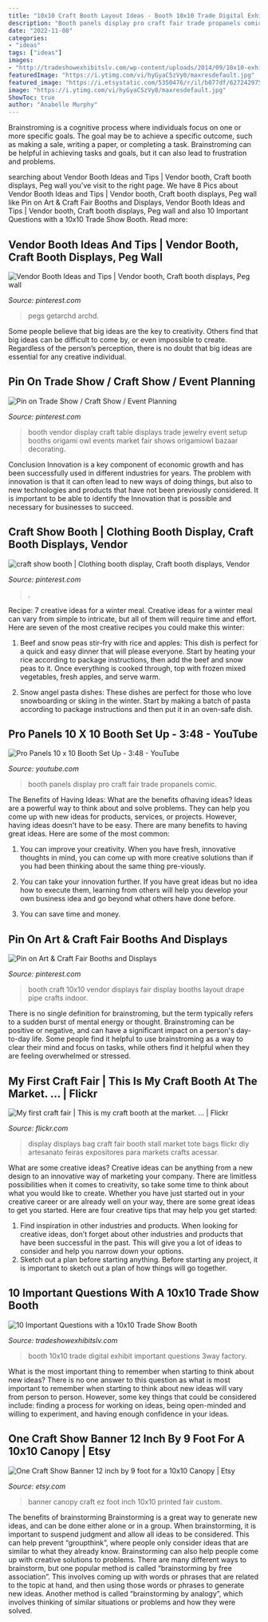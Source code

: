 ```yaml
---
title: "10x10 Craft Booth Layout Ideas - Booth 10x10 Trade Digital Exhibit Important Questions 3way Factory"
description: "Booth panels display pro craft fair trade propanels comic"
date: "2022-11-08"
categories:
- "ideas"
tags: ["ideas"]
images:
- "http://tradeshowexhibitslv.com/wp-content/uploads/2014/09/10x10-exhibit-booth.png"
featuredImage: "https://i.ytimg.com/vi/hyGyaC5zVy0/maxresdefault.jpg"
featured_image: "https://i.etsystatic.com/5350476/r/il/b077df/627242975/il_794xN.627242975_dlrm.jpg"
image: "https://i.ytimg.com/vi/hyGyaC5zVy0/maxresdefault.jpg"
ShowToc: true
author: "Anabelle Murphy"
---
```



Brainstroming is a cognitive process where individuals focus on one or more specific goals. The goal may be to achieve a specific outcome, such as making a sale, writing a paper, or completing a task. Brainstroming can be helpful in achieving tasks and goals, but it can also lead to frustration and problems.

	

		
searching about Vendor Booth Ideas and Tips | Vendor booth, Craft booth displays, Peg wall you've visit to the right page. We have 8 Pics about Vendor Booth Ideas and Tips | Vendor booth, Craft booth displays, Peg wall like Pin on Art &amp; Craft Fair Booths and Displays, Vendor Booth Ideas and Tips | Vendor booth, Craft booth displays, Peg wall and also 10 Important Questions with a 10x10 Trade Show Booth. Read more:
		
    
## Vendor Booth Ideas And Tips | Vendor Booth, Craft Booth Displays, Peg Wall

<img loading=lazy src="https://i.pinimg.com/736x/3a/18/4c/3a184c9a22e00e2b8625a3e55c9a9aa5.jpg" onerror="this.onerror=null;this.src='https://tse1.mm.bing.net/th?id=OIP.mNrHLMSqahgyPiZjxTneBAHaLH&amp;pid=15.1';" alt="Vendor Booth Ideas and Tips | Vendor booth, Craft booth displays, Peg wall">

_Source: pinterest.com_

>pegs getarchd archd. 

	

Some people believe that big ideas are the key to creativity. Others find that big ideas can be difficult to come by, or even impossible to create. Regardless of the person’s perception, there is no doubt that big ideas are essential for any creative individual.

    
## Pin On Trade Show / Craft Show / Event Planning

<img loading=lazy src="https://i.pinimg.com/736x/bb/e9/2e/bbe92e64311e73ee606c4c5e6b810eb0--vendor-table-vendor-booth-ideas-display.jpg" onerror="this.onerror=null;this.src='https://tse2.mm.bing.net/th?id=OIP.GqvoAHdv-EA1jYmFsildhQHaJ4&amp;pid=15.1';" alt="Pin on Trade Show / Craft Show / Event Planning">

_Source: pinterest.com_

>booth vendor display craft table displays trade jewelry event setup booths origami owl events market fair shows origamiowl bazaar decorating. 

	

Conclusion
Innovation is a key component of economic growth and has been successfully used in different industries for years. The problem with innovation is that it can often lead to new ways of doing things, but also to new technologies and products that have not been previously considered. It is important to be able to identify the Innovation that is possible and necessary for businesses to succeed.

    
## Craft Show Booth | Clothing Booth Display, Craft Booth Displays, Vendor

<img loading=lazy src="https://i.pinimg.com/originals/a1/06/bc/a106bc5d548a4557c147edcf65173e51.jpg" onerror="this.onerror=null;this.src='https://tse4.mm.bing.net/th?id=OIP.Dul_GVilt09Qr0JEL6vlDAHaE7&amp;pid=15.1';" alt="craft show booth | Clothing booth display, Craft booth displays, Vendor">

_Source: pinterest.com_

>. 

	

Recipe: 7 creative ideas for a winter meal.
Creative ideas for a winter meal can vary from simple to intricate, but all of them will require time and effort. Here are seven of the most creative recipes you could make this winter: 
1. Beef and snow peas stir-fry with rice and apples: This dish is perfect for a quick and easy dinner that will please everyone. Start by heating your rice according to package instructions, then add the beef and snow peas to it. Once everything is cooked through, top with frozen mixed vegetables, fresh apples, and serve warm. 

2. Snow angel pasta dishes: These dishes are perfect for those who love snowboarding or skiing in the winter. Start by making a batch of pasta according to package instructions and then put it in an oven-safe dish.

    
## Pro Panels 10 X 10 Booth Set Up - 3:48 - YouTube

<img loading=lazy src="https://i.ytimg.com/vi/hyGyaC5zVy0/maxresdefault.jpg" onerror="this.onerror=null;this.src='https://tse1.mm.bing.net/th?id=OIP.2NCBStkdDNwV6XZBYtG6hQHaEK&amp;pid=15.1';" alt="Pro Panels 10 x 10 Booth Set Up - 3:48 - YouTube">

_Source: youtube.com_

>booth panels display pro craft fair trade propanels comic. 

	

The Benefits of Having Ideas: What are the benefits ofhaving ideas?
Ideas are a powerful way to think about and solve problems. They can help you come up with new ideas for products, services, or projects. However, having ideas doesn't have to be easy. There are many benefits to having great ideas. Here are some of the most common:
1) You can improve your creativity. When you have fresh, innovative thoughts in mind, you can come up with more creative solutions than if you had been thinking about the same thing pre-viously.

2) You can take your innovation further. If you have great ideas but no idea how to execute them, learning from others will help you develop your own business idea and go beyond what others have done before.

3) You can save time and money.

    
## Pin On Art &amp; Craft Fair Booths And Displays

<img loading=lazy src="https://i.pinimg.com/originals/65/e4/fc/65e4fc1d1fb146a9cda71617435efea4.jpg" onerror="this.onerror=null;this.src='https://tse1.mm.bing.net/th?id=OIP.FmuHQXCXtevIjdcP0VKtyAHaHa&amp;pid=15.1';" alt="Pin on Art &amp; Craft Fair Booths and Displays">

_Source: pinterest.com_

>booth craft 10x10 vendor displays fair display booths layout drape pipe crafts indoor. 

	

There is no single definition for brainstroming, but the term typically refers to a sudden burst of mental energy or thought. Brainstroming can be positive or negative, and can have a significant impact on a person's day-to-day life. Some people find it helpful to use brainstroming as a way to clear their mind and focus on tasks, while others find it helpful when they are feeling overwhelmed or stressed.

    
## My First Craft Fair | This Is My Craft Booth At The Market. … | Flickr

<img loading=lazy src="https://c1.staticflickr.com/5/4106/5175982750_fc58b357b3_b.jpg" onerror="this.onerror=null;this.src='https://tse1.mm.bing.net/th?id=OIP.gq0NOF6tzEMlFfy_MeuSNQHaJ4&amp;pid=15.1';" alt="My first craft fair | This is my craft booth at the market. … | Flickr">

_Source: flickr.com_

>display displays bag craft fair booth stall market tote bags flickr diy artesanato feiras expositores para markets crafts acessar. 

	

What are some creative ideas?
Creative ideas can be anything from a new design to an innovative way of marketing your company. There are limitless possibilities when it comes to creativity, so take some time to think about what you would like to create. Whether you have just started out in your creative career or are already well on your way, there are some great ideas to get you started. Here are four creative tips that may help you get started: 
1. Find inspiration in other industries and products. When looking for creative ideas, don’t forget about other industries and products that have been successful in the past. This will give you a lot of ideas to consider and help you narrow down your options. 
2. Sketch out a plan before starting anything. Before starting any project, it is important to sketch out a plan of how things will go together.

    
## 10 Important Questions With A 10x10 Trade Show Booth

<img loading=lazy src="http://tradeshowexhibitslv.com/wp-content/uploads/2014/09/10x10-exhibit-booth.png" onerror="this.onerror=null;this.src='https://tse2.mm.bing.net/th?id=OIP.geL1qA8yEh6qabYgcnZtQgHaFJ&amp;pid=15.1';" alt="10 Important Questions with a 10x10 Trade Show Booth">

_Source: tradeshowexhibitslv.com_

>booth 10x10 trade digital exhibit important questions 3way factory. 

	

What is the most important thing to remember when starting to think about new ideas?
There is no one answer to this question as what is most important to remember when starting to think about new ideas will vary from person to person. However, some key things that could be considered include: finding a process for working on ideas, being open-minded and willing to experiment, and having enough confidence in your ideas.

    
## One Craft Show Banner 12 Inch By 9 Foot For A 10x10 Canopy | Etsy

<img loading=lazy src="https://i.etsystatic.com/5350476/r/il/b077df/627242975/il_794xN.627242975_dlrm.jpg" onerror="this.onerror=null;this.src='https://tse4.mm.bing.net/th?id=OIP.5FZ3sJ6fV5JC7T7xGBhlzQHaFt&amp;pid=15.1';" alt="One Craft Show Banner 12 inch by 9 foot for a 10x10 Canopy | Etsy">

_Source: etsy.com_

>banner canopy craft ez foot inch 10x10 printed fair custom. 

	

The benefits of brainstorming
Brainstorming is a great way to generate new ideas, and can be done either alone or in a group. When brainstorming, it is important to suspend judgment and allow all ideas to be considered. This can help prevent “groupthink”, where people only consider ideas that are similar to what they already know. Brainstorming can also help people come up with creative solutions to problems.
There are many different ways to brainstorm, but one popular method is called “brainstorming by free association”. This involves coming up with words or phrases that are related to the topic at hand, and then using those words or phrases to generate new ideas. Another method is called “brainstorming by analogy”, which involves thinking of similar situations or problems and how they were solved.

